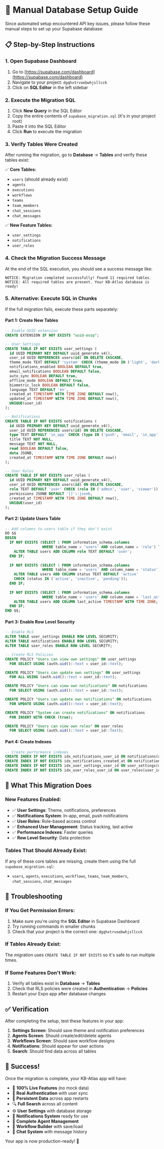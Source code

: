 # 🔧 Manual Database Setup Guide

Since automated setup encountered API key issues, please follow these manual steps to set up your Supabase database:

## 📋 Step-by-Step Instructions

### 1. Open Supabase Dashboard
1. Go to [https://supabase.com/dashboard](https://supabase.com/dashboard)
2. Navigate to your project: `dgqhxtrvoebwhjsllcck`
3. Click on **SQL Editor** in the left sidebar

### 2. Execute the Migration SQL
1. Click **New Query** in the SQL Editor
2. Copy the entire contents of `supabase_migration.sql` (it's in your project root)
3. Paste it into the SQL Editor
4. Click **Run** to execute the migration

### 3. Verify Tables Were Created
After running the migration, go to **Database** → **Tables** and verify these tables exist:

✅ **Core Tables:**
- `users` (should already exist)
- `agents`
- `executions` 
- `workflows`
- `teams`
- `team_members`
- `chat_sessions`
- `chat_messages`

✅ **New Feature Tables:**
- `user_settings`
- `notifications`
- `user_roles`

### 4. Check the Migration Success Message
At the end of the SQL execution, you should see a success message like:
```
NOTICE: Migration completed successfully! Found 11 required tables.
NOTICE: All required tables are present. Your KB-Atlas database is ready!
```

### 5. Alternative: Execute SQL in Chunks
If the full migration fails, execute these parts separately:

#### Part 1: Create New Tables
```sql
-- Enable UUID extension
CREATE EXTENSION IF NOT EXISTS "uuid-ossp";

-- User Settings
CREATE TABLE IF NOT EXISTS user_settings (
  id UUID PRIMARY KEY DEFAULT uuid_generate_v4(),
  user_id UUID REFERENCES users(id) ON DELETE CASCADE,
  theme_mode TEXT DEFAULT 'system' CHECK (theme_mode IN ('light', 'dark', 'system')),
  notifications_enabled BOOLEAN DEFAULT true,
  email_notifications BOOLEAN DEFAULT false,
  auto_sync BOOLEAN DEFAULT true,
  offline_mode BOOLEAN DEFAULT true,
  biometric_lock BOOLEAN DEFAULT false,
  language TEXT DEFAULT 'en',
  created_at TIMESTAMP WITH TIME ZONE DEFAULT now(),
  updated_at TIMESTAMP WITH TIME ZONE DEFAULT now(),
  UNIQUE(user_id)
);

-- Notifications
CREATE TABLE IF NOT EXISTS notifications (
  id UUID PRIMARY KEY DEFAULT uuid_generate_v4(),
  user_id UUID REFERENCES users(id) ON DELETE CASCADE,
  type TEXT DEFAULT 'in_app' CHECK (type IN ('push', 'email', 'in_app')),
  title TEXT NOT NULL,
  message TEXT NOT NULL,
  read BOOLEAN DEFAULT false,
  data JSONB,
  created_at TIMESTAMP WITH TIME ZONE DEFAULT now()
);

-- User Roles
CREATE TABLE IF NOT EXISTS user_roles (
  id UUID PRIMARY KEY DEFAULT uuid_generate_v4(),
  user_id UUID REFERENCES users(id) ON DELETE CASCADE,
  role TEXT DEFAULT 'user' CHECK (role IN ('admin', 'user', 'viewer')),
  permissions JSONB DEFAULT '[]'::jsonb,
  created_at TIMESTAMP WITH TIME ZONE DEFAULT now(),
  UNIQUE(user_id)
);
```

#### Part 2: Update Users Table
```sql
-- Add columns to users table if they don't exist
DO $$ 
BEGIN
  IF NOT EXISTS (SELECT 1 FROM information_schema.columns 
                 WHERE table_name = 'users' AND column_name = 'role') THEN
    ALTER TABLE users ADD COLUMN role TEXT DEFAULT 'user';
  END IF;
  
  IF NOT EXISTS (SELECT 1 FROM information_schema.columns 
                 WHERE table_name = 'users' AND column_name = 'status') THEN
    ALTER TABLE users ADD COLUMN status TEXT DEFAULT 'active' 
    CHECK (status IN ('active', 'inactive', 'pending'));
  END IF;
  
  IF NOT EXISTS (SELECT 1 FROM information_schema.columns 
                 WHERE table_name = 'users' AND column_name = 'last_active') THEN
    ALTER TABLE users ADD COLUMN last_active TIMESTAMP WITH TIME ZONE;
  END IF;
END $$;
```

#### Part 3: Enable Row Level Security
```sql
-- Enable RLS
ALTER TABLE user_settings ENABLE ROW LEVEL SECURITY;
ALTER TABLE notifications ENABLE ROW LEVEL SECURITY;
ALTER TABLE user_roles ENABLE ROW LEVEL SECURITY;

-- Create RLS Policies
CREATE POLICY "Users can view own settings" ON user_settings
  FOR SELECT USING (auth.uid()::text = user_id::text);

CREATE POLICY "Users can update own settings" ON user_settings
  FOR ALL USING (auth.uid()::text = user_id::text);

CREATE POLICY "Users can view own notifications" ON notifications
  FOR SELECT USING (auth.uid()::text = user_id::text);

CREATE POLICY "Users can update own notifications" ON notifications
  FOR UPDATE USING (auth.uid()::text = user_id::text);

CREATE POLICY "System can create notifications" ON notifications
  FOR INSERT WITH CHECK (true);

CREATE POLICY "Users can view own roles" ON user_roles
  FOR SELECT USING (auth.uid()::text = user_id::text);
```

#### Part 4: Create Indexes
```sql
-- Create performance indexes
CREATE INDEX IF NOT EXISTS idx_notifications_user_id ON notifications(user_id);
CREATE INDEX IF NOT EXISTS idx_notifications_created_at ON notifications(created_at DESC);
CREATE INDEX IF NOT EXISTS idx_user_settings_user_id ON user_settings(user_id);
CREATE INDEX IF NOT EXISTS idx_user_roles_user_id ON user_roles(user_id);
```

## 🎯 What This Migration Does

### New Features Enabled:
- ✅ **User Settings**: Theme, notifications, preferences
- ✅ **Notifications System**: In-app, email, push notifications  
- ✅ **User Roles**: Role-based access control
- ✅ **Enhanced User Management**: Status tracking, last active
- ✅ **Performance Indexes**: Faster queries
- ✅ **Row Level Security**: Data protection

### Tables That Should Already Exist:
If any of these core tables are missing, create them using the full `supabase_migration.sql`:
- `users`, `agents`, `executions`, `workflows`, `teams`, `team_members`, `chat_sessions`, `chat_messages`

## 🚨 Troubleshooting

### If You Get Permission Errors:
1. Make sure you're using the **SQL Editor** in Supabase Dashboard
2. Try running commands in smaller chunks
3. Check that your project is the correct one: `dgqhxtrvoebwhjsllcck`

### If Tables Already Exist:
The migration uses `CREATE TABLE IF NOT EXISTS` so it's safe to run multiple times.

### If Some Features Don't Work:
1. Verify all tables exist in **Database** → **Tables**
2. Check that RLS policies were created in **Authentication** → **Policies**
3. Restart your Expo app after database changes

## ✅ Verification

After completing the setup, test these features in your app:
1. **Settings Screen**: Should save theme and notification preferences
2. **Agents Screen**: Should create/edit/delete agents
3. **Workflows Screen**: Should save workflow designs
4. **Notifications**: Should appear for user actions
5. **Search**: Should find data across all tables

## 🎉 Success!

Once the migration is complete, your KB-Atlas app will have:
- 📱 **100% Live Features** (no mock data)
- 🔐 **Real Authentication** with user sync
- 💾 **Persistent Data** across app restarts
- 🔍 **Full Search** across all content
- ⚙️ **User Settings** with database storage
- 🔔 **Notifications System** ready for use
- 🤖 **Complete Agent Management**
- 🔄 **Workflow Builder** with save/load
- 💬 **Chat System** with message history

Your app is now production-ready! 🚀